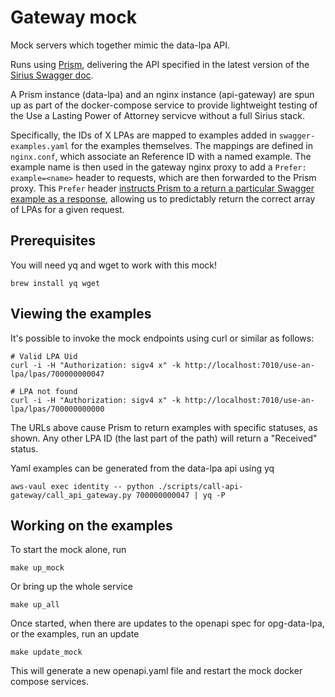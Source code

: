 # Gateway mock

Mock servers which together mimic the data-lpa API.

Runs using [Prism](https://stoplight.io/open-source/prism), delivering
the API specified in the latest version of the
[Sirius Swagger doc](https://github.com/ministryofjustice/opg-sirius-api-gateway/blob/master/docs/swagger.v1.yaml).

A Prism instance (data-lpa) and an nginx instance (api-gateway) are spun up as
part of the docker-compose service to provide lightweight testing of the
Use a Lasting Power of Attorney servicve without a full Sirius stack.

Specifically, the IDs of X LPAs are mapped to examples added in `swagger-examples.yaml` for the examples themselves.
The mappings are defined in `nginx.conf`, which associate an Reference ID with a named example.
The example name is then used in the gateway nginx proxy to add a `Prefer: example=<name>` header to requests, which are then forwarded to the Prism proxy. This `Prefer` header
[instructs Prism to a return a particular Swagger example as a response](https://github.com/stoplightio/prism/blob/master/docs/guides/01-mocking.md#Response-Generation),
allowing us to predictably return the correct array of LPAs for a given request.

## Prerequisites

You will need yq and wget to work with this mock!

```shell
brew install yq wget
```

## Viewing the examples

It's possible to invoke the mock endpoints using curl or similar as follows:

```shell
# Valid LPA Uid
curl -i -H "Authorization: sigv4 x" -k http://localhost:7010/use-an-lpa/lpas/700000000047

# LPA not found
curl -i -H "Authorization: sigv4 x" -k http://localhost:7010/use-an-lpa/lpas/700000000000
```

The URLs above cause Prism to return examples with specific statuses, as shown.
Any other LPA ID (the last part of the path) will return a "Received" status.

Yaml examples can be generated from the data-lpa api using yq

```shell
aws-vaul exec identity -- python ./scripts/call-api-gateway/call_api_gateway.py 700000000047 | yq -P
```

## Working on the examples

To start the mock alone, run

```shell
make up_mock
```

Or bring up the whole service

```shell
make up_all
```

Once started, when there are updates to the openapi spec for opg-data-lpa, or the examples, run an update

```shell
make update_mock
```

This will generate a new openapi.yaml file and restart the mock docker compose services.
